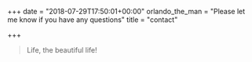 +++
date = "2018-07-29T17:50:01+00:00"
orlando_the_man = "Please let me know if you have any questions"
title = "contact"

+++
> Life, the beautiful life!